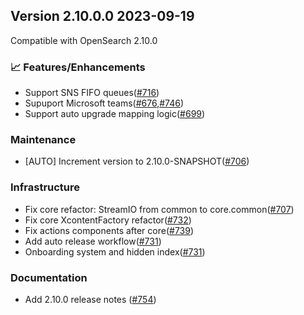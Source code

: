 ## Version 2.10.0.0 2023-09-19

Compatible with OpenSearch 2.10.0

### 📈 Features/Enhancements
* Support SNS FIFO queues([#716](https://github.com/opensearch-project/notifications/pull/716))
* Supuport Microsoft teams([#676](https://github.com/opensearch-project/notifications/pull/676),[#746](https://github.com/opensearch-project/notifications/pull/746))
* Support auto upgrade mapping logic([#699](https://github.com/opensearch-project/notifications/pull/699))

### Maintenance
* [AUTO] Increment version to 2.10.0-SNAPSHOT([#706](https://github.com/opensearch-project/notifications/pull/706))

### Infrastructure
* Fix core refactor: StreamIO from common to core.common([#707](https://github.com/opensearch-project/notifications/pull/707))
* Fix core XcontentFactory refactor([#732](https://github.com/opensearch-project/notifications/pull/732))
* Fix actions components after core([#739](https://github.com/opensearch-project/notifications/pull/739))
* Add auto release workflow([#731](https://github.com/opensearch-project/notifications/pull/731))
* Onboarding system and hidden index([#731](https://github.com/opensearch-project/notifications/pull/731))

### Documentation
* Add 2.10.0 release notes ([#754](https://github.com/opensearch-project/notifications/pull/754))
